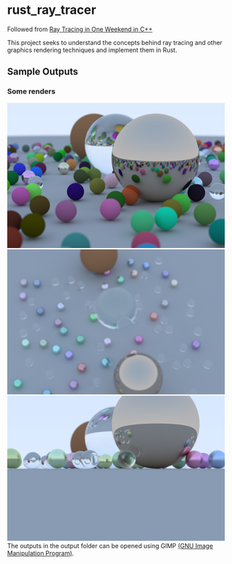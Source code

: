 # rust_ray_tracer
Followed from [Ray Tracing in One Weekend in  C++](https://raytracing.github.io/books/RayTracingInOneWeekend.html)

This project seeks to understand the concepts behind ray tracing and other graphics rendering techniques and implement them in Rust.

## Sample Outputs
### Some renders
![Render of Lots of Random Balls](https://github.com/AniRamadoss/rust_ray_tracer/blob/master/outputs/random%20balls.jpg)
![Top View](https://github.com/AniRamadoss/rust_ray_tracer/blob/master/outputs/random%20balls%20top%20view.jpg)
![Bottom View](https://github.com/AniRamadoss/rust_ray_tracer/blob/master/outputs/random%20balls%20bottom%20view.jpg)
The outputs in the output folder can be opened using GIMP [(GNU Image Manipulation Program)](https://www.gimp.org/downloads/).
